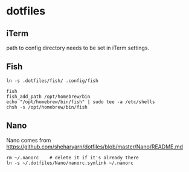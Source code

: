 # dotfiles

## iTerm

path to config directory needs to be set in iTerm settings.

## Fish

``ln -s .dotfiles/fish/ .config/fish``

```
fish
fish_add_path /opt/homebrew/bin
echo "/opt/homebrew/bin/fish" | sudo tee -a /etc/shells
chsh -s /opt/homebrew/bin/fish
```

## Nano

Nano comes from https://github.com/sheharyarn/dotfiles/blob/master/Nano/README.md

```
rm ~/.nanorc    # delete it if it's already there
ln -s ~/.dotfiles/Nano/nanorc.symlink ~/.nanorc
```
